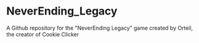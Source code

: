 # NeverEnding_Legacy
A Github repository for the "NeverEnding Legacy" game created by Orteil, the creator of Cookie Clicker
